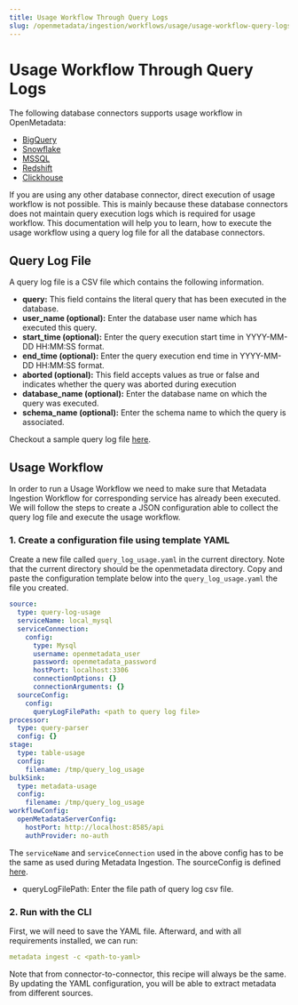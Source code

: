 ```yaml
---
title: Usage Workflow Through Query Logs
slug: /openmetadata/ingestion/workflows/usage/usage-workflow-query-logs
---
```


# Usage Workflow Through Query Logs

The following database connectors supports usage workflow in OpenMetadata:
- [BigQuery](/openmetadata/connectors/database/bigquery)
- [Snowflake](/openmetadata/connectors/database/snowflake)
- [MSSQL](/openmetadata/connectors/database/mssql)
- [Redshift](/openmetadata/connectors/database/redshift)
- [Clickhouse](/openmetadata/connectors/database/clickhouse)

If you are using any other database connector, direct execution of usage workflow is not possible. This is mainly because these database connectors does not maintain query execution logs which is required for usage workflow. This documentation will help you to learn, how to execute the usage workflow using a query log file for all the database connectors.

## Query Log File
A query log file is a CSV file which contains the following information.

- **query:** This field contains the literal query that has been executed in the database.
- **user_name (optional):** Enter the database user name which has executed this query.
- **start_time (optional):** Enter the query execution start time in YYYY-MM-DD HH:MM:SS format.
- **end_time (optional):** Enter the query execution end time in YYYY-MM-DD HH:MM:SS format.
- **aborted (optional):** This field accepts values as true or false and indicates whether the query was aborted during execution
- **database_name (optional):** Enter the database name on which the query was executed.
- **schema_name (optional):** Enter the schema name to which the query is associated.

Checkout a sample query log file [here](https://github.com/open-metadata/OpenMetadata/blob/main/ingestion/examples/sample_data/glue/query_log.csv).

## Usage Workflow
In order to run a Usage Workflow we need to make sure that Metadata Ingestion Workflow for corresponding service has already been executed. We will follow the steps to create a JSON configuration able to collect the query log file and execute the usage workflow.

### 1. Create a configuration file using template YAML
Create a new file called `query_log_usage.yaml` in the current directory. Note that the current directory should be the openmetadata directory.
Copy and paste the configuration template below into the `query_log_usage.yaml` the file you created. 
```yaml
source:
  type: query-log-usage
  serviceName: local_mysql
  serviceConnection:
    config:
      type: Mysql
      username: openmetadata_user
      password: openmetadata_password
      hostPort: localhost:3306
      connectionOptions: {}
      connectionArguments: {}
  sourceConfig:
    config:
      queryLogFilePath: <path to query log file>
processor:
  type: query-parser
  config: {}
stage:
  type: table-usage
  config:
    filename: /tmp/query_log_usage
bulkSink:
  type: metadata-usage
  config:
    filename: /tmp/query_log_usage
workflowConfig:
  openMetadataServerConfig:
    hostPort: http://localhost:8585/api
    authProvider: no-auth
```
The `serviceName` and `serviceConnection` used in the above config has to be the same as used during Metadata Ingestion.
The sourceConfig is defined [here](https://github.com/open-metadata/OpenMetadata/blob/main/openmetadata-service/src/main/resources/json/schema/metadataIngestion/databaseServiceQueryUsagePipeline.json).
- queryLogFilePath: Enter the file path of query log csv file.

### 2. Run with the CLI
First, we will need to save the YAML file. Afterward, and with all requirements installed, we can run:
```yaml
metadata ingest -c <path-to-yaml>
```
Note that from connector-to-connector, this recipe will always be the same. By updating the YAML configuration, you will be able to extract metadata from different sources.